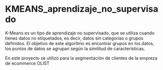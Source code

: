 # KMEANS_aprendizaje_no_supervisado
K-Means es un tipo de aprendizaje no supervisado, que se utiliza cuando tienes datos no etiquetados, es decir, datos sin categorías o grupos definidos. El objetivo de este algoritmo es encontrar grupos en los datos, los puntos de datos se agrupan según la similitud de características.

En este proyecto se utilizò para la segmentaciòn de clientes de la empreza de ecommerce OLIST

